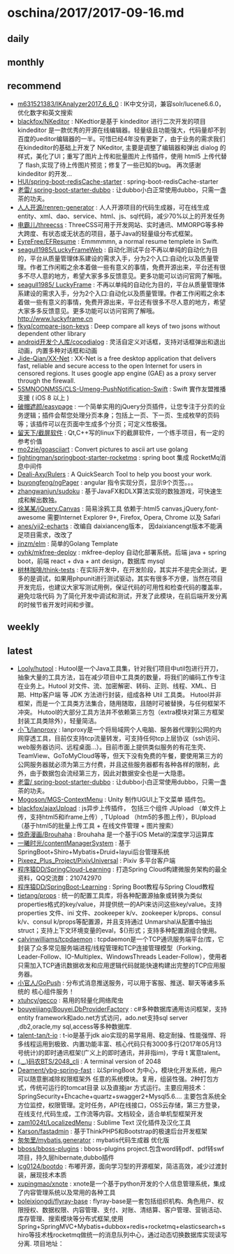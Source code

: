 # oschina/2017/2017-09-16.md



## daily



## monthly



## recommend

- [m631521383/IKAnalyzer2017_6_6_0](http://git.oschina.net/iicode/IKAnalyzer2017_6_6_0) : IK中文分词，兼容solr/lucene6.6.0，优化数字和英文搜索
- [blackfox/NKeditor](http://git.oschina.net/blackfox/kindeditor) : NKedtior是基于 kindeditor 进行二次开发的项目 kindeditor 是一款优秀的开源在线编辑器。轻量级且功能强大，代码量却不到百度的ueditor编辑器的一半。可惜已经4年没有更新了，由于业务的需求我们在kindeditor的基础上开发了 NKeditor, 主要是调整了编辑器和弹出 dialog 的样式，美化了UI；重写了图片上传和批量图片上传插件，使用 html5 上传代替了 flash,实现了待上传图片预览；修复了一些已知的bug。 再次感谢 kindeditor 的开发...
- [HUI/spring-boot-redisCache-starter](http://git.oschina.net/huicode/spring-boot-rediscache-starter) : spring-boot-redisCache-starter
- [老雷/ spring-boot-starter-dubbo](http://git.oschina.net/reger/spring-boot-starter-dubbo) : 让dubbo小白正常使用dubbo，只需一盏茶的功夫。
- [人人开源/renren-generator](http://git.oschina.net/babaio/renren-generator) : 人人开源项目的代码生成器，可在线生成entity、xml、dao、service、html、js、sql代码，减少70%以上的开发任务
- [电霸儿/threecss](http://git.oschina.net/dianbaer/threecss) : ThreeCSS可用于开发网站、实时通讯、MMORPG等多种大跨度、有状态或无状态的项目，基于Java的轻量级分布式框架。
- [EyreFree/EFResume](http://git.oschina.net/eyrefree/EFResume) : Emmmmmn, a normal resume templete in Swift.
- [seagull1985/LuckyFrameWeb](http://git.oschina.net/seagull1985/LuckyFrameWeb) : 自动化测试平台不再以单纯的自动化为目的，平台从质量管理体系建设的需求入手，分为2个入口:自动化以及质量管理。作者工作闲暇之余本着做一些有意义的事情，免费开源出来，平台还有很多不尽人意的地方，希望大家多多反馈意见。更多功能可以访问官网了解哦。
- [seagull1985/ LuckyFrame](http://git.oschina.net/seagull1985/LuckyFrameClient) : 不再以单纯的自动化为目的，平台从质量管理体系建设的需求入手，分为2个入口:自动化以及质量管理。作者工作闲暇之余本着做一些有意义的事情，免费开源出来，平台还有很多不尽人意的地方，希望大家多多反馈意见。更多功能可以访问官网了解哦。 http://www.luckyframe.cn
- [fkyq/compare-json-keys](http://git.oschina.net/njkj/compare-json-keys) : Deep compare all keys of two jsons without dependent other library
- [android开发个人库/cocodialog](http://git.oschina.net/cocolove2liu/cocodialog) : 灵活自定义对话框，支持对话框弹出和退出动画，内置多种对话框和动画
- [Jide-Qian/XX-Net](http://git.oschina.net/qianjide87/XX-Net) : XX-Net is a free desktop application that delivers fast, reliable and secure access to the open Internet for users in censored regions. It uses google app engine (GAE) as a proxy server through the firewall.
- [5SMNOONMS5/CLS-Umeng-PushNotification-Swift](http://git.oschina.net/5SMNOONMS5/CLS-Umeng-PushNotification-Swift) : Swift 實作友盟推播支援 ( iOS 8 以上 )
- [破帽遮颜/easypage](http://git.oschina.net/easypage/easypage) : 一个简单实用的jQuery分页插件，让您专注于分页的业务逻辑；插件会帮您处理分页本身；包括上一页、下一页、生成枚举的页码等；该插件可以在页面中生成多个分页；可定义性极强。
- [留天下/截屏软件](http://git.oschina.net/lsylovews/jiepingruanjian) : Qt,C++写的linux下的截屏软件，一个练手项目，有一定的参考价值
- [mo2zie/goasciiart](http://git.oschina.net/stdupp/goasciiart) : Convert pictures to ascii art use golang
- [fightingman/springboot-starter-rocketmq](http://git.oschina.net/moinca/springboot-starter-rocketmq) : spring boot 集成 RocketMq消息中间件
- [Deali-Axy/Rulers](http://git.oschina.net/deali/Rulers) : A QuickSearch Tool to help you boost your work.
- [buyongfeng/ngPager](http://git.oschina.net/buyongfeng/ngpager) : angular 指令实现分页，显示9个页签。。。
- [zhangwanjun/sudoku](http://git.oschina.net/zhangwanjun/sudoku) : 基于JavaFX和DLX算法实现的数独游戏，可快速生成和解出数独。
- [徐某某/jQuery.Canvas](http://git.oschina.net/xdqa01/jQuery.Canvas) : 简易涂鸦工具 依赖于:html5 canvas,jQuery,font-awesome 需要Internet Explorer 9+, Firefox, Opera, Chrome 以及 Safari
- [anes/yii2-echarts](http://git.oschina.net/anes/yii2-echarts) : 改编自 daixianceng版本， 因daixiancengt版本不能满足项目需求，改改了
- [jinzm/elm](http://git.oschina.net/jinzm/elm) : 简单的Golang Template
- [oyhk/mkfree-deploy](http://git.oschina.net/381895649/mkfree-deploy) : mkfree-deploy 自动化部署系统。后端 java + spring boot，前端 react + dva + ant design，数据库 mysql
- [树林咖啡/think-tests](http://git.oschina.net/qian/think-tests) : 在实际开发中，在开发阶段，其实并不是完全测试，更多的是调试，如果用phpunit进行测试驱动，其实有很多不方便，当然在项目开发完后，也建议大家写测试用例，保证代码的可用性和检查代码的覆盖率，避免垃圾代码 为了简化开发中调试和测试，开发了此模块，在前后端开发分离的时候节省开发时间和步骤。


## weekly



## latest

- [Looly/hutool](http://git.oschina.net/loolly/hutool) : Hutool是一个Java工具集，针对我们项目中util包进行开刀，抽象大量的工具方法，旨在减少项目中工具类的数量，将我们的编码工作专注在业务上。Hutool 对文件、流、加密解密、转码、正则、线程、XML、日期、Http客户端 等 JDK 方法进行封装，组成各种 Util 工具类。 Hutool并非框架，而是一个工具类方法集合，随用随取，且随时可被替换，与任何框架不冲突。 Hutool的大部分工具方法并不依赖第三方包（extra模块对第三方框架封装工具类除外），轻量简洁。
- [小飞/lanproxy](http://git.oschina.net/fengfei/lanproxy) : lanproxy是一个将局域网个人电脑、服务器代理到公网的内网穿透工具，目前仅支持tcp流量转发，可支持任何tcp上层协议（ssh访问、web服务器访问、远程桌面...）。目前市面上提供类似服务的有花生壳、TeamView、GoToMyCloud等等，但天下没有免费的午餐，要使用第三方的公网服务器就必须为第三方付费，并且这些服务器都有各种各样的限制，此外，由于数据包会流经第三方，因此对数据安全也是一大隐患。
- [老雷/ spring-boot-starter-dubbo](http://git.oschina.net/reger/spring-boot-starter-dubbo) : 让dubbo小白正常使用dubbo，只需一盏茶的功夫。
- [Mogoson/MGS-ContextMenu](http://git.oschina.net/Mogoson/mgs-contextmenu) : Unity 制作UGUI上下文菜单 插件包。
- [blackfox/ajaxUpload](http://git.oschina.net/blackfox/ajaxUpload) : js异步上传插件， 包括三个组件 JUpload （单文件上传，支持html5和iframe上传）, TUpload （htm5的多图上传），BUpload（基于html5的批量上传工具 + 在线文件管理 + 图片搜索）
- [惊奇漫画/Brouhaha](http://git.oschina.net/JingQiManHua/Brouhaha) : Brouhaha 是一个基于iOS Metal的深度学习运算库
- [一曦时光/contentManagerSystem](http://git.oschina.net/yangxiaobing_175/contentManagerSystem) : 基于SpringBoot+Shiro+Mybatis+Druid+layui后台管理系统
- [Pixeez_Plus_Project/PixivUniversal](http://git.oschina.net/PixeezPlus/PixivUniversal) : Pixiv 多平台客户端
- [程序猿DD/SpringCloud-Learning](http://git.oschina.net/didispace/SpringCloud-Learning) : 打造Spring Cloud构建微服务架构的最全资料，QQ交流群：210742970
- [程序猿DD/SpringBoot-Learning](http://git.oschina.net/didispace/SpringBoot-Learning) : Spring Boot教程与Spring Cloud教程
- [tietang/props](http://git.oschina.net/tietang/props) : 统一的配置工具库，将各种配置源抽象或转换为类似properties格式的key/value，并提供统一的API来访问这些key/value。支持 properties 文件、ini 文件、zookeeper k/v、zookeeper k/props、consul k/v、consul k/props等配置源，并且支持通过 Unmarshal从配置中抽出struct；支持上下文环境变量的eval，${}形式；支持多种配置源组合使用。
- [calvinwilliams/tcpdaemon](http://git.oschina.net/calvinwilliams/tcpdaemon) : tcpdaemon是一个TCP通讯服务端平台/库，它封装了众多常见服务端进程/线程管理和TCP连接管理模型（Forking、Leader-Follow、IO-Multiplex、WindowsThreads Leader-Follow），使用者只需加入TCP通讯数据收发和应用逻辑代码就能快速构建出完整的TCP应用服务器。
- [小官人/GoPush](http://git.oschina.net/openWolf/gopush) : 分布式消息推送服务，可以用于客服、推送、聊天等诸多系统的 核心组件服务！
- [xtuhcy/gecco](http://git.oschina.net/xtuhcy/gecco) : 易用的轻量化网络爬虫
- [bouyeijiang/Bouyei.DbProviderFactory](http://git.oschina.net/bouyeijiang/dbproviderfactory) : c#多种数据库通用访问框架，支持entity framework和ado.net方式访问，ado.net支持sql server ,db2,oracle,my sql,access等多种数据库.
- [talent-tan/t-io](http://git.oschina.net/tywo45/t-io) : t-io是基于jdk aio实现的易学易用、稳定耐操、性能强悍、将多线程运用到极致、内置功能丰富、核心代码只有3000多行(2017年05月13号统计)的即时通讯框架(广义上的即时通讯，并非指im)，字母 t 寓意talent。
- [(._.)码农BTS/2048_cli](http://git.oschina.net/coder-bts/2048_cli) : A terminal version of 2048
- [Deament/ybg-spring-fast](http://git.oschina.net/SYDeament/88ybg) : 以SpringBoot 为中心，模块化开发系统，用户可以随意删减除权限框架外 任意的系统模块。复用，组装性强。2种打包方式，传统可运行的tomcat目录 以及直接jar 方式运行。主要应用技术：SpringSecurity+Ehcache+quartz+swagger2+Mysql5.6.... 主要包含系统全方位监控，权限管理。定时任务，API在线接口，OSS云存储，第三方登录，在线支付,代码生成，工作流等内容。文档较全，适合单机型框架开发
- [zam1024t/LocalizedMenu](http://git.oschina.net/zam1024t/LocalizedMenu) : Sublime Text 汉化插件及汉化工具
- [Karson/fastadmin](http://git.oschina.net/karson/fastadmin) : 基于ThinkPHP5和Bootstrap的极速后台开发框架
- [匆匆里/mybatis.generator](http://git.oschina.net/bangis/mybatis.generator) : mybatis代码生成器 优化版
- [bboss/bboss-plugins](http://git.oschina.net/bboss/bboss-plugins) : bboss-plugins project.包含word转pdf、pdf转swf项目，持久层hibernate,dubbo插件
- [lcg0124/bootdo](http://git.oschina.net/lcg0124/bootdo) : 布嘟开源，面向学习型的开源框架，简洁高效，减少过渡封装，展现技术本质
- [xupingmao/xnote](http://git.oschina.net/xupingmao/xnote) : xnote是一个基于python开发的个人信息管理系统，集成了内容管理系统以及常用的各种工具
- [boleixiongdi/flyray-base](http://git.oschina.net/boleixiongdi/flyray) : flyray-base是一套包括组织机构、角色用户、权限授权、数据权限、内容管理、支付、对账、清结算、客户管理、营销活动、库存管理、搜索模块等分布式框架,使用Spring+SpringMVC+Mybatis+dubbox+redis+rocketmq+elasticsearch+shiro等技术栈rocketmq做统一的消息队列中心，通过动态切换数据库实现读写分离. 项目地址：